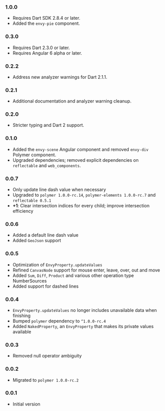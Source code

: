 ### 1.0.0
  * Requires Dart SDK 2.8.4 or later.
  * Added the `envy-pie` component.

### 0.3.0
  * Requires Dart 2.3.0 or later.
  * Requires Angular 6 alpha or later.

### 0.2.2
  * Address new analyzer warnings for Dart 2.1.1.

### 0.2.1
  * Additional documentation and analyzer warning cleanup.

### 0.2.0
  * Stricter typing and Dart 2 support.
  
### 0.1.0
  * Added the `envy-scene` Angular component and removed `envy-div` Polymer component.
  * Upgraded dependencies; removed explicit dependencies on `reflectable` and `web_components`.

### 0.0.7
  * Only update line dash value when necessary
  * Upgraded to `polymer 1.0.0-rc.14`, `polymer-elements 1.0.0-rc.7` and `reflectable 0.5.1`
  * __+1__: Clear intersection indices for every child; improve intersection efficiency

### 0.0.6
  * Added a default line dash value
  * Added `GeoJson` support

### 0.0.5
  * Optimization of `EnvyProperty.updateValues`
  * Refined `CanvasNode` support for mouse enter, leave, over, out and move
  * Added `Sum`, `Diff`, `Product` and various other operation type NumberSources
  * Added support for dashed lines
  
### 0.0.4
  * `EnvyProperty.updateValues` no longer includes unavailable data when finishing
  * Bumped `polymer` dependency to `^1.0.0-rc.4`
  * Added `NakedProperty`, an `EnvyProperty` that makes its private values available 

### 0.0.3
  * Removed null operator ambiguity

### 0.0.2
  * Migrated to `polymer 1.0.0-rc.2`

### 0.0.1
  * Initial version
